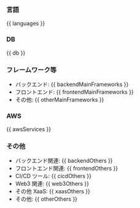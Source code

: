 ### 言語

{{ languages }}

### DB

{{ db }}

### フレームワーク等

- バックエンド: {{ backendMainFrameworks }}
- フロントエンド: {{ frontendMainFrameworks }}
- その他: {{ otherMainFrameworks }}

### AWS

{{ awsServices }}

### その他

- バックエンド関連: {{ backendOthers }}
- フロントエンド関連: {{ frontendOthers }}
- CI/CD ツール: {{ cicdOthers }}
- Web3 関連: {{ web3Others }}
- その他 XaaS: {{ xaasOthers }}
- その他: {{ otherOthers }}
